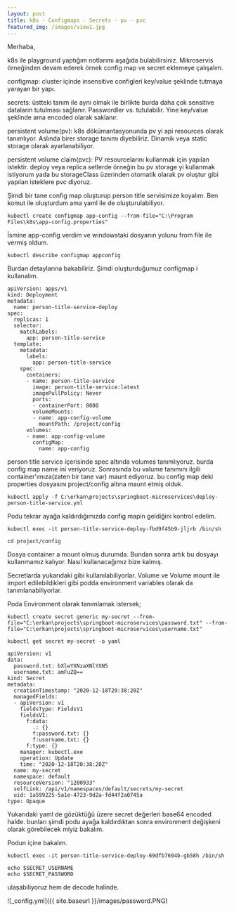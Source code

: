 ```yaml
---
layout: post
title: k8s - Configmaps - Secrets - pv - pvc
featured_img: /images/view1.jpg
---
```


Merhaba,


k8s ile playground yaptığım notlarımı aşağıda bulabilirsiniz. Mikroservis örneğinden devam ederek örnek config map ve secret eklemeye çalışalım.

configmap: cluster içinde insensitive configleri key/value şeklinde tutmaya yarayan bir yapı.

secrets: üstteki tanım ile aynı olmak ile birlikte burda daha çok sensitive dataların tutulması sağlanır. Passwordler vs. tutulabilir. Yine key/value şeklinde ama encoded olarak saklanır.

persistent volume(pv): k8s dökümantasyonunda pv yi api resources olarak tanımlıyor. Aslında birer storage tanımı diyebiliriz. Dinamik veya static storage olarak ayarlanabiliyor.

persistent volume claim(pvc): PV resourcelarını kullanmak için yapılan istektir. deploy veya replica setlerde örneğin bu pv storage yi kullanmak istiyorum yada bu storageClass üzerinden otomatik olarak pv oluştur gibi yapılan isteklere pvc diyoruz.


Şimdi bir tane config map oluşturup person title servisimize koyalım. Ben komut ile oluşturdum ama yaml ile de oluşturulabiliyor.


	kubectl create configmap app-config --from-file="C:\Program Files\k8s\app-config.properties" 
	

İsmine app-config verdim ve windowstaki dosyanın yolunu from file ile vermiş oldum.


	kubectl describe configmap appconfig
	
	
Burdan detaylarına bakabiliriz. Şimdi oluşturduğumuz configmap i kullanalım.



	apiVersion: apps/v1
	kind: Deployment
	metadata:
	  name: person-title-service-deploy
	spec:
	  replicas: 1
	  selector:
		matchLabels:
		  app: person-title-service
	  template:
		metadata:
		  labels: 
			app: person-title-service
		spec: 
		  containers:
		  - name: person-title-service
			image: person-title-service:latest
			imagePullPolicy: Never
			ports:
			- containerPort: 8080
			volumeMounts:
			- name: app-config-volume 
			  mountPath: /project/config
		  volumes:
		  - name: app-config-volume
			configMap:
			  name: app-config


person title service içerisinde spec altında volumes tanımlıyoruz. burda config map name ini veriyoruz. Sonrasında bu valume tanımını ilgili container'ımıza(zaten bir tane var) maunt ediyoruz. bu config map deki properties dosyasını project/config altına maunt etmiş olduk.


	kubectl apply -f C:\erkan\projects\springboot-microservices\deploy-person-title-service.yml 


Podu tekrar ayağa kaldırdığımızda config mapin geldiğini kontrol edelim.

	kubectl exec -it person-title-service-deploy-fbd9f45b9-jljrb /bin/sh
	
	cd project/config

Dosya container a mount olmuş durumda. Bundan sonra artık bu dosyayı kullanmamız kalıyor. Nasıl kullanacağımız bize kalmış.

Secretlarda yukarıdaki gibi kullanılabiliyorlar. Volume ve Volume mount ile import edilebildikleri gibi podda environment variables olarak da tanımlanabiliyorlar.

Poda Environment olarak tanımlamak istersek;

	kubectl create secret generic my-secret --from-file="C:\erkan\projects\springboot-microservices\password.txt" --from-file="C:\erkan\projects\springboot-microservices\username.txt" 

	kubectl get secret my-secret -o yaml

	apiVersion: v1
	data:
	  password.txt: bXlwYXNzaXNlYXN5
	  username.txt: amFuZQ==
	kind: Secret
	metadata:
	  creationTimestamp: "2020-12-18T20:38:20Z"
	  managedFields:
	  - apiVersion: v1
		fieldsType: FieldsV1
		fieldsV1:
		  f:data:
			.: {}
			f:password.txt: {}
			f:username.txt: {}
		  f:type: {}
		manager: kubectl.exe
		operation: Update
		time: "2020-12-18T20:38:20Z"
	  name: my-secret
	  namespace: default
	  resourceVersion: "1200933"
	  selfLink: /api/v1/namespaces/default/secrets/my-secret
	  uid: 1a599225-5a1e-4723-9d2a-fd44f2a0745a
	type: Opaque


Yukarıdaki yaml de gözüktüğü üzere secret değerleri base64 encoded halde. bunları şimdi podu ayağa kaldırdıktan sonra environment değişkeni olarak görebilecek miyiz bakalım.

Podun içine bakalım.
	
	kubectl exec -it person-title-service-deploy-69dfb7694b-gb58h /bin/sh

	echo $SECRET_USERNAME
	echo $SECRET_PASSWORD

ulaşabiliyoruz hem de decode halinde.

![_config.yml]({{ site.baseurl }}/images/password.PNG)



